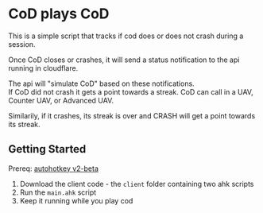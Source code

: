 # CoD plays CoD

This is a simple script that tracks if cod does or does not crash during a session.    

Once CoD closes or crashes, it will send a status notification to the api running in cloudflare.  
  
The api will "simulate CoD" based on these notifications.    
If CoD did not crash it gets a point towards a streak. CoD can call in a UAV, Counter UAV, or Advanced UAV.

Similarily, if it crashes, its streak is over and CRASH will get a point towards its streak.

## Getting Started

Prereq: [autohotkey v2-beta](https://www.autohotkey.com/download/ahk-v2.exe)

1. Download the client code - the `client` folder containing two ahk scripts
2. Run the `main.ahk` script
3. Keep it running while you play cod